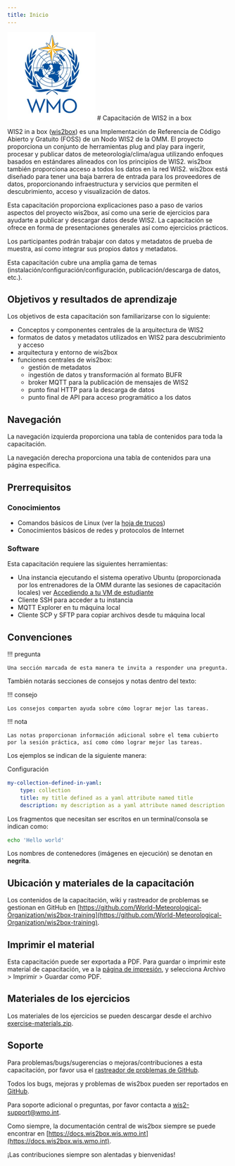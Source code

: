 ```yaml
---
title: Inicio
---
```


<img alt="Logo de la OMM" src="assets/img/wmo-logo.png" width="200">
# Capacitación de WIS2 in a box

WIS2 in a box ([wis2box](https://docs.wis2box.wis.wmo.int)) es una Implementación de Referencia de Código Abierto y Gratuito (FOSS) de un Nodo WIS2 de la OMM. El proyecto proporciona un conjunto de herramientas plug and play para ingerir, procesar y publicar datos de meteorología/clima/agua utilizando enfoques basados en estándares alineados con los principios de WIS2. wis2box también proporciona acceso a todos los datos en la red WIS2. wis2box está diseñado para tener una baja barrera de entrada para los proveedores de datos, proporcionando infraestructura y servicios que permiten el descubrimiento, acceso y visualización de datos.

Esta capacitación proporciona explicaciones paso a paso de varios aspectos del proyecto wis2box, así como una serie de ejercicios
para ayudarte a publicar y descargar datos desde WIS2. La capacitación se ofrece en forma de presentaciones generales así como
ejercicios prácticos.

Los participantes podrán trabajar con datos y metadatos de prueba de muestra, así como integrar sus propios datos y metadatos.

Esta capacitación cubre una amplia gama de temas (instalación/configuración/configuración, publicación/descarga de datos, etc.).

## Objetivos y resultados de aprendizaje

Los objetivos de esta capacitación son familiarizarse con lo siguiente:

- Conceptos y componentes centrales de la arquitectura de WIS2
- formatos de datos y metadatos utilizados en WIS2 para descubrimiento y acceso
- arquitectura y entorno de wis2box
- funciones centrales de wis2box:
    - gestión de metadatos
    - ingestión de datos y transformación al formato BUFR
    - broker MQTT para la publicación de mensajes de WIS2
    - punto final HTTP para la descarga de datos
    - punto final de API para acceso programático a los datos

## Navegación

La navegación izquierda proporciona una tabla de contenidos para toda la capacitación.

La navegación derecha proporciona una tabla de contenidos para una página específica.

## Prerrequisitos

### Conocimientos

- Comandos básicos de Linux (ver la [hoja de trucos](cheatsheets/linux.md))
- Conocimientos básicos de redes y protocolos de Internet

### Software

Esta capacitación requiere las siguientes herramientas:

- Una instancia ejecutando el sistema operativo Ubuntu (proporcionada por los entrenadores de la OMM durante las sesiones de capacitación locales) ver [Accediendo a tu VM de estudiante](practical-sessions/accessing-your-student-vm.md#introduction)
- Cliente SSH para acceder a tu instancia
- MQTT Explorer en tu máquina local
- Cliente SCP y SFTP para copiar archivos desde tu máquina local

## Convenciones

!!! pregunta

    Una sección marcada de esta manera te invita a responder una pregunta.

También notarás secciones de consejos y notas dentro del texto:

!!! consejo

    Los consejos comparten ayuda sobre cómo lograr mejor las tareas.

!!! nota

    Las notas proporcionan información adicional sobre el tema cubierto por la sesión práctica, así como cómo lograr mejor las tareas.

Los ejemplos se indican de la siguiente manera:

Configuración
``` {.yaml linenums="1"}
my-collection-defined-in-yaml:
    type: collection
    title: my title defined as a yaml attribute named title
    description: my description as a yaml attribute named description
```

Los fragmentos que necesitan ser escritos en un terminal/consola se indican como:

```bash
echo 'Hello world'
```

Los nombres de contenedores (imágenes en ejecución) se denotan en **negrita**.

## Ubicación y materiales de la capacitación

Los contenidos de la capacitación, wiki y rastreador de problemas se gestionan en GitHub en [https://github.com/World-Meteorological-Organization/wis2box-training](https://github.com/World-Meteorological-Organization/wis2box-training).

## Imprimir el material

Esta capacitación puede ser exportada a PDF. Para guardar o imprimir este material de capacitación, ve a la [página de impresión](print_page), y selecciona
Archivo > Imprimir > Guardar como PDF.

## Materiales de los ejercicios

Los materiales de los ejercicios se pueden descargar desde el archivo [exercise-materials.zip](/exercise-materials.zip).

## Soporte

Para problemas/bugs/sugerencias o mejoras/contribuciones a esta capacitación, por favor usa el [rastreador de problemas de GitHub](https://github.com/World-Meteorological-Organization/wis2box-training/issues).

Todos los bugs, mejoras y problemas de wis2box pueden ser reportados en [GitHub](https://github.com/World-Meteorological-Organization/wis2box/issues).

Para soporte adicional o preguntas, por favor contacta a wis2-support@wmo.int.

Como siempre, la documentación central de wis2box siempre se puede encontrar en [https://docs.wis2box.wis.wmo.int](https://docs.wis2box.wis.wmo.int).

¡Las contribuciones siempre son alentadas y bienvenidas!
